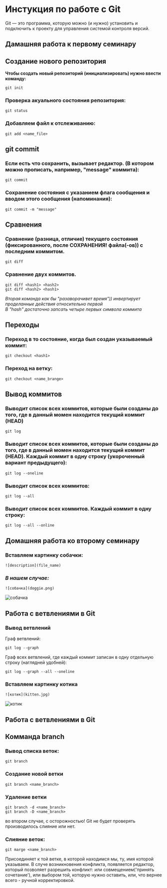 # Инстукция по работе с Git

Git — это программа, которую можно (и нужно) установить и подключить к проекту для управления системой контроля версий.

## **Дамашняя работа к первому семинару**
## Создание нового репозитория

**Чтобы создать новый репозиторий (инициализировать) нужно ввести команду:**

    git init

### Проверка акуального состояния репозитория:

    git status

### Добавляем файл к отслеживанию:

    git add <name_file>

 ## git commit
 ### Если есть что сохранить, вызывает редактор. (В котором можно прописать, например, "message" коммита):

    git commit 

### Сохранение состояния с указанием флага сообщения и вводом этого сообщения (напоминания):

    git commit -m "message"

## Сравнения
### Сравнение (разница, отличие) текущего состояния (фиксированного, после СОХРАНЕНИЯ! файла(-ов)) с последним коммитом.

    git diff

### Cравнение двух коммитов. 

    git diff <hash1> <hash2>
    git diff <hash2> <hash1>  

 *Вторая команда как бы "разаворачивет время")) инвертирует проделанные действия относительно первой  
 В "hash" достаточно запсать четыре первых символа коммита*

## Переходы
### Переход в то состояние, когда был создан указываемый коммит:

    git checkout <hash1>

### Переход на ветку:

    git checkout <name_brange>

## Вывод коммитов
### Выводит список всех коммитов, которые были созданы до того, где в данный момен находится текущий коммит (HEAD)

    git log

 
### Выводит список всех коммитов, которые были созданы до того, где в данный момен находится текущий коммит (HEAD). Каждый коммит в одну строку (укороченный вариант предыдущего):

    git log --oneline

 
### Выводит список всех коммитов:

    git log --all

### Выводит список всех коммитов. Каждый коммит в одну строку:

    git log --all --online

## **Домашняя работа ко второму семинару**

### Вставляем картинку собачки:
    
    ![description](file_name)

### _В нашем случае:_

    ![собачка](doggie.png)

![собачка](doggie.png)

## Работа с ветвлениями в Git

### Вывод ветвлений
Граф ветвлений:

    git log --graph

Граф всех ветвлений, где каждый коммит записан в одну отдельную строку (наглядней удобней):

    git log --graph --all --oneline
    

### Вставляем картинку котика

    ![котик](kitten.jpg)

![котик](kitten.jpg)

## Работа с ветвлениями в Git
## Комманда branch

### Вывод списка веток:

    git branch

### Создание новой ветки

    git branch <name_branch>

### Удаление ветки

    git branch -d <name_branch>
    git branch -D <name_branch>
во втором случае, с осторожностью! Git не будет проверять производилось слияние или нет.


### Слияние веток:

    git marge <name_branch>

Присоединяет к той ветке, в которой находимся мы, ту, имя которой указываем. В случе возникновения конфликта, появляется редактор, который позволяет разрешить конфликт: или совмещением('принять сочетание'), или выбором той, которую нужно оставить, или, что вернее всего - ручной корректировкой.